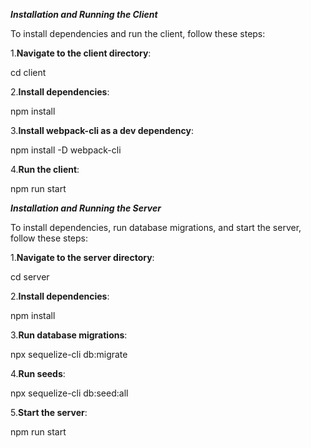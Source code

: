 ***Installation and Running the Client***

To install dependencies and run the client, follow these steps:

1.**Navigate to the client directory**:

cd client

2.**Install dependencies**:

npm install

3.**Install webpack-cli as a dev dependency**:

npm install -D webpack-cli

4.**Run the client**:

npm run start

***Installation and Running the Server***

To install dependencies, run database migrations, and start the server, follow these steps:

1.**Navigate to the server directory**:

cd server

2.**Install dependencies**:

npm install

3.**Run database migrations**:

npx sequelize-cli db:migrate

4.**Run seeds**:

npx sequelize-cli db:seed:all

5.**Start the server**:

npm run start
